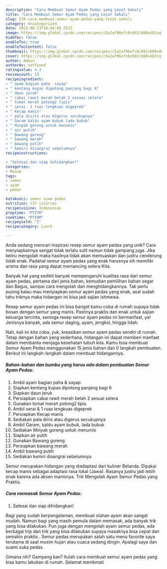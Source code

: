 ```yaml
---
description: "Cara Membuat Semur Ayam Pedas yang Lezat Sekali"
title: "Cara Membuat Semur Ayam Pedas yang Lezat Sekali"
slug: 534-cara-membuat-semur-ayam-pedas-yang-lezat-sekali
category: Uncategorized
date: 2022-06-23T10:45:08.557Z
image: https://img-global.cpcdn.com/recipes/c5a2af96efc6c692/680x482cq70/semur-ayam-pedas-foto-resep-utama.jpg
hideToc: false
enableToc: true
enableTocContent: false
thumbnail: https://img-global.cpcdn.com/recipes/c5a2af96efc6c692/680x482cq70/semur-ayam-pedas-foto-resep-utama.jpg
cover: https://img-global.cpcdn.com/recipes/c5a2af96efc6c692/680x482cq70/semur-ayam-pedas-foto-resep-utama.jpg
author: Admin
authorAv: notfound
ratingvalue: 4.3
reviewcount: 19
recipeingredient:
- " ayam bagian paha  sayap"
- " kentang kupas dipotong panjang bagi 6"
- " daun jeruk"
- " cabai rawit merah belah 2 sesuai selera"
- " tomat merah potong2 tipis"
- " serai  1 ruas lengkuas digeprek"
- " Kecap manis"
- " pala diiris atau digerus secukupnya"
- " Garam kaldu ayam bubuk lada bubuk"
- " Minyak goreng untuk menumis"
- " air putih"
- " Bawang goreng"
- " bawang merah"
- " bawang putih"
- " kemiri disangrai sebelumnya"
recipeinstructions:

- "Selesai dan siap dihidangkan!"
categories:
- Resep
tags:
- semur
- ayam
- pedas

katakunci: semur ayam pedas 
nutrition: 137 calories
recipecuisine: Indonesian
preptime: "PT27M"
cooktime: "PT59M"
recipeyield: "2"
recipecategory: Lunch

---
```





Anda sedang mencari inspirasi resep semur ayam pedas yang unik? Cara menyiapkannya sangat tidak terlalu sulit namun tidak gampang juga. Jika keliru mengolah maka hasilnya tidak akan memuaskan dan justru cenderung tidak enak. Padahal semur ayam pedas yang enak harusnya sih memiliki aroma dan rasa yang dapat memancing selera Kita.





Banyak hal yang sedikit banyak mempengaruhi kualitas rasa dari semur ayam pedas, pertama dari jenis bahan, kemudian pemilihan bahan segar dan Bagus, sampai cara mengolah dan menghidangkannya. Tak perlu pusing kalau mau menyiapkan semur ayam pedas yang enak,      asal sudah tahu triknya maka hidangan ini bisa jadi sajian istimewa.














Resep semur ayam pedas ini bisa banget kamu coba di rumah supaya tidak bosan dengan semur yang manis. Pastinya praktis dan enak untuk sajian keluarga tercinta, semoga resep semur ayam pedas ini bermanfaat, ya! Jenisnya banyak, ada semur daging, ayam, jengkol, hingga lidah.






Nah, kali ini kita coba, yuk, kreasikan semur ayam pedas sendiri di rumah. Tetap dengan bahan yang sederhana, hidangan ini dapat memberi manfaat dalam membantu menjaga kesehatan tubuh kita. Kamu bisa membuat Semur Ayam Pedas menggunakan 15 jenis bahan dan 0 langkah pembuatan. Berikut ini langkah-langkah dalam membuat hidangannya.

<!--inarticleads1-->

##### Bahan-bahan dan bumbu yang harus ada dalam pembuatan Semur Ayam Pedas:

1. Ambil  ayam bagian paha &amp; sayap
1. Siapkan  kentang kupas dipotong panjang bagi 6
1. Siapkan  daun jeruk
1. Persiapkan  cabai rawit merah belah 2 sesuai selera
1. Gunakan  tomat merah potong2 tipis
1. Ambil  serai &amp; 1 ruas lengkuas digeprek
1. Persiapkan  Kecap manis
1. Sediakan  pala diiris atau digerus secukupnya
1. Ambil  Garam, kaldu ayam bubuk, lada bubuk
1. Sediakan  Minyak goreng untuk menumis
1. Siapkan  air putih
1. Gunakan  Bawang goreng
1. Persiapkan  bawang merah
1. Ambil  bawang putih
1. Sediakan  kemiri disangrai sebelumnya


Semur merupakan hidangan yang diadaptasi dari kuliner Belanda. Dipakai kecap manis sebagai adaptasi rasa lokal (Jawa). Rasanya justru jadi lebih enak karena ada aksen manisnya. Trik Mengolah Ayam Semur Pedas yang Praktis. 

<!--inarticleads2-->

##### Cara memasak Semur Ayam Pedas:


1. Selesai dan siap dihidangkan!

Bagi yang sudah berpengalaman, membuat olahan ayam akan sangat mudah. Namun bagi yang masih pemula dalam memasak, ada banyak trik yang bisa dilakukan. Pun juga dengan mengolah ayam semur pedas, ada berbagai trip dan trik yang bisa dilakukan supaya masaknya bisa cepat dan semakin praktis.. Semur pedas merupakan salah satu menu favorite saya terutama di saat musim hujan atau cuaca sedang dingin. Apalagi saya dan suami suka pedas. 

Gimana nih? Gampang kan? Itulah cara membuat semur ayam pedas yang bisa kamu lakukan di rumah. Selamat menikmati
